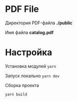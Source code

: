 # PDF File

Директория PDF-файла <b>./public</b>

Имя файла <b>catalog.pdf</b>

# Настройка
Установка модулей
`yarn`

Запуск локально
`yarn dev`

Сборка проекта

`yarn build`
